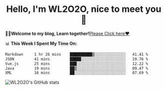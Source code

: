 <h1 align = "center">Hello, I'm WL2O2O, nice to meet you 👋</h1>

🧑‍💻**Welcome to my blog, Learn together!**[Please Click here❤️](https://wl2o2o.github.io)

📊 **This Week I Spent My Time On:**
<!--START_SECTION:waka-->

```txt
Markdown     1 hr 26 mins    ██████████▒░░░░░░░░░░░░░░   41.41 %
JSON         41 mins         █████░░░░░░░░░░░░░░░░░░░░   19.76 %
Vue.js       25 mins         ███░░░░░░░░░░░░░░░░░░░░░░   12.22 %
Java         19 mins         ██▒░░░░░░░░░░░░░░░░░░░░░░   09.47 %
XML          16 mins         ██░░░░░░░░░░░░░░░░░░░░░░░   07.69 %
```

<!--END_SECTION:waka-->

![WL2O2O's GitHub stats](https://github-readme-stats.vercel.app/api?username=wl2o2o&show_icons=true)


<!--
**WL2O2O/WL2O2O** is a ✨ _special_ ✨ repository because its `README.md` (this file) appears on your GitHub profile.

Here are some ideas to get you started:

- 🔭 I’m currently working on ...
- 🌱 I’m currently learning ...
- 👯 I’m looking to collaborate on ...
- 🤔 I’m looking for help with ...
- 💬 Ask me about ...
- 📫 How to reach me: ...
- 😄 Pronouns: ...
- ⚡ Fun fact: ...
-->

